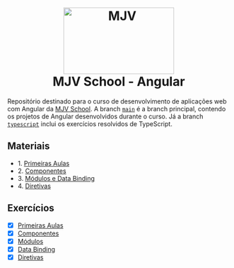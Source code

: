 <h1 align="center">
<img src="https://mir-s3-cdn-cf.behance.net/projects/404/a6056b142520019.Y3JvcCw1MDUsMzk1LDE1MSwxMTg.jpeg" alt="MJV"
  width="250" height="150" />
<br />
MJV School - Angular
</h1>

Repositório destinado para o curso de desenvolvimento de aplicações web com Angular da [MJV School](https://www.mjv.com.br/). A branch [`main`](https://github.com/guilhermeomt/devschool-angular/tree/main) é a branch principal, contendo os projetos de Angular desenvolvidos durante o curso. Já a branch [`typescript`](https://github.com/guilhermeomt/devschool-angular/tree/typescript) inclui os exercícios resolvidos de TypeScript.

## Materiais

- 1\. [Primeiras Aulas](https://github.com/NathanCarlos/turma-devschool-angular-pt-br/blob/master/primeiras-aulas.md)
- 2\. [Componentes](https://github.com/NathanCarlos/turma-devschool-angular-pt-br/blob/master/componentes.md)
- 3\. [Módulos e Data Binding](https://github.com/NathanCarlos/turma-devschool-angular-pt-br/blob/master/modulos-e-data-binding.md)
- 4\. [Diretivas](https://github.com/NathanCarlos/turma-devschool-angular-pt-br/blob/master/directive.md)

## Exercícios

- [x] [Primeiras Aulas](./01-primeiras-aulas)
- [x] [Componentes](./02-componentes)
- [x] [Módulos](./02-modulos)
- [x] [Data Binding](./03-data-binding)
- [x] [Diretivas](./04-diretivas)
